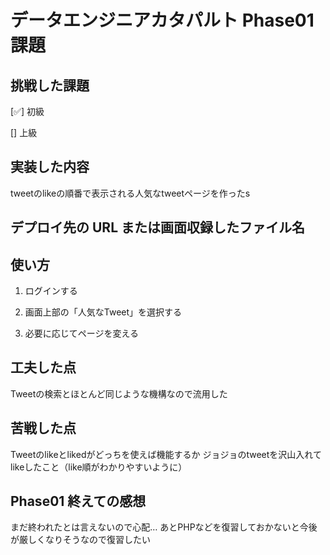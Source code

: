 <!-- readme.md -->

# データエンジニアカタパルト Phase01 課題

## 挑戦した課題

[✅] 初級

[] 上級

## 実装した内容
tweetのlikeの順番で表示される人気なtweetページを作ったs
## デプロイ先の URL または画面収録したファイル名

## 使い方

1. ログインする

2. 画面上部の「人気なTweet」を選択する

3. 必要に応じてページを変える

## 工夫した点
Tweetの検索とほとんど同じような機構なので流用した

## 苦戦した点
Tweetのlikeとlikedがどっちを使えば機能するか
ジョジョのtweetを沢山入れてlikeしたこと（like順がわかりやすいように）

## Phase01 終えての感想
まだ終われたとは言えないので心配…
あとPHPなどを復習しておかないと今後が厳しくなりそうなので復習したい